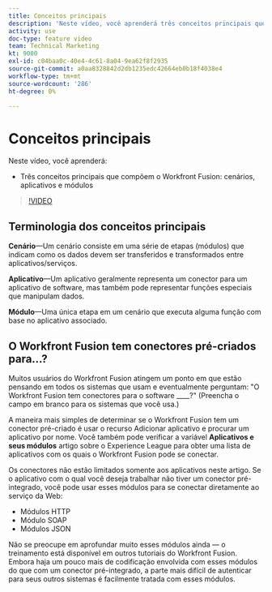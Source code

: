 ```yaml
---
title: Conceitos principais
description: 'Neste vídeo, você aprenderá três conceitos principais que compõem o Workfront Fusion: cenários, aplicativos e módulos no [!DNL Adobe Workfront Fusion].'
activity: use
doc-type: feature video
team: Technical Marketing
kt: 9000
exl-id: c04baa0c-40e4-4c61-8a04-9ea62f8f2935
source-git-commit: a0aa8328842d2db1235edc42664eb0b18f4038e4
workflow-type: tm+mt
source-wordcount: '286'
ht-degree: 0%

---
```


# Conceitos principais

Neste vídeo, você aprenderá:

* Três conceitos principais que compõem o Workfront Fusion: cenários, aplicativos e módulos

>[!VIDEO](https://video.tv.adobe.com/v/335260/?quality=12)

## Terminologia dos conceitos principais

**Cenário**—Um cenário consiste em uma série de etapas (módulos) que indicam como os dados devem ser transferidos e transformados entre aplicativos/serviços.

**Aplicativo**—Um aplicativo geralmente representa um conector para um aplicativo de software, mas também pode representar funções especiais que manipulam dados.

**Módulo**—Uma única etapa em um cenário que executa alguma função com base no aplicativo associado.

## O Workfront Fusion tem conectores pré-criados para...?

Muitos usuários do Workfront Fusion atingem um ponto em que estão pensando em todos os sistemas que usam e eventualmente perguntam: &quot;O Workfront Fusion tem conectores para o software ____?&quot; (Preencha o campo em branco para os sistemas que você usa.)

A maneira mais simples de determinar se o Workfront Fusion tem um conector pré-criado é usar o recurso Adicionar aplicativo e procurar um aplicativo por nome. Você também pode verificar a variável **Aplicativos e seus módulos** artigo sobre o Experience League para obter uma lista de aplicativos com os quais o Workfront Fusion pode se conectar.

Os conectores não estão limitados somente aos aplicativos neste artigo. Se o aplicativo com o qual você deseja trabalhar não tiver um conector pré-integrado, você pode usar esses módulos para se conectar diretamente ao serviço da Web:

* Módulos HTTP
* Módulo SOAP
* Módulos JSON

Não se preocupe em aprofundar muito esses módulos ainda — o treinamento está disponível em outros tutoriais do Workfront Fusion. Embora haja um pouco mais de codificação envolvida com esses módulos do que com um conector pré-integrado, a parte mais difícil de autenticar para seus outros sistemas é facilmente tratada com esses módulos.
